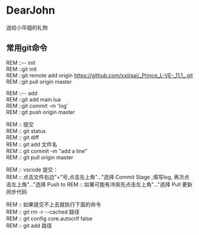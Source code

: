 # DearJohn
送给小华姐的礼物  

## 常用git命令  
REM ::-- init  
REM ::git init  
REM ::git remote add origin  https://github.com/xxjjisai/_Prince_L-VE-_11.1_.git  
REM ::git pull origin master  
  
REM ::-- add  
REM ::git add main.lua  
REM ::git commit -m 'log'  
REM ::git push origin master  
  
REM :: 提交  
REM :: git status  
REM :: git diff  
REM :: git add 文件名  
REM :: git commit -m "add a line"  
REM :: git pull origin master  
  
REM :: vscode 提交：  
REM :: 点击文件右边"+"号,点击左上角"..."选择 Commit Stage ,填写log, 再次点击左上角"..."选择 Push to
REM :: 如果可能有冲突先点击左上角"..."选择 Pull 更新同步代码  
  
REM :: 如果提交不上去就执行下面的命令  
REM :: git rm -r --cached 路径  
REM :: git config core.autocrlf false  
REM :: git add 路径  
